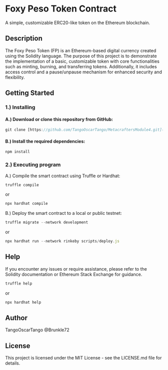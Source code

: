 # Foxy Peso Token Contract
A simple, customizable ERC20-like token on the Ethereum blockchain.

## Description

The Foxy Peso Token (FP) is an Ethereum-based digital currency created using the Solidity language. 
The purpose of this project is to demonstrate the implementation of a basic, customizable token 
with core functionalities such as minting, burning, and transferring tokens. Additionally, it 
includes access control and a pause/unpause mechanism for enhanced security and flexibility.



## Getting Started

### 1.) Installing
#### A.) Download or clone this repository from GitHub:

```javascript
git clone [https://github.com/TangoOscarTango/MetacraftersModule4.git](https://github.com/TangoOscarTango/Metacrafters-ETH_Module4.git)
```

#### B.) Install the required dependencies:

```javascript
npm install
```


### 2.) Executing program

   A.) Compile the smart contract using Truffle or Hardhat:

```javascript
truffle compile
```

or

```javascript
npx hardhat compile
```



   B.) Deploy the smart contract to a local or public testnet:
   
```javascript
truffle migrate --network development
```

or

```javascript
npx hardhat run --network rinkeby scripts/deploy.js
```



## Help

If you encounter any issues or require assistance, please refer to the Solidity documentation or Ethereum Stack Exchange for guidance.

```javascript
truffle help
```

or

```javascript
npx hardhat help
```



## Author

TangoOscarTango
@Brunkle72



## License

This project is licensed under the MIT License - see the LICENSE.md file for details.
